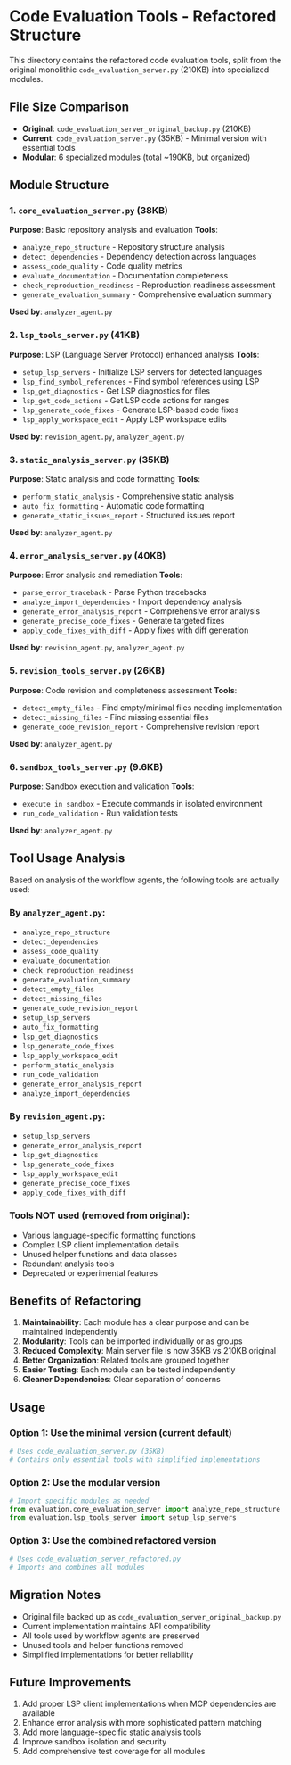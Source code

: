 # Code Evaluation Tools - Refactored Structure

This directory contains the refactored code evaluation tools, split from the original monolithic `code_evaluation_server.py` (210KB) into specialized modules.

## File Size Comparison

- **Original**: `code_evaluation_server_original_backup.py` (210KB)
- **Current**: `code_evaluation_server.py` (35KB) - Minimal version with essential tools
- **Modular**: 6 specialized modules (total ~190KB, but organized)

## Module Structure

### 1. `core_evaluation_server.py` (38KB)
**Purpose**: Basic repository analysis and evaluation
**Tools**:
- `analyze_repo_structure` - Repository structure analysis
- `detect_dependencies` - Dependency detection across languages
- `assess_code_quality` - Code quality metrics
- `evaluate_documentation` - Documentation completeness
- `check_reproduction_readiness` - Reproduction readiness assessment
- `generate_evaluation_summary` - Comprehensive evaluation summary

**Used by**: `analyzer_agent.py`

### 2. `lsp_tools_server.py` (41KB)
**Purpose**: LSP (Language Server Protocol) enhanced analysis
**Tools**:
- `setup_lsp_servers` - Initialize LSP servers for detected languages
- `lsp_find_symbol_references` - Find symbol references using LSP
- `lsp_get_diagnostics` - Get LSP diagnostics for files
- `lsp_get_code_actions` - Get LSP code actions for ranges
- `lsp_generate_code_fixes` - Generate LSP-based code fixes
- `lsp_apply_workspace_edit` - Apply LSP workspace edits

**Used by**: `revision_agent.py`, `analyzer_agent.py`

### 3. `static_analysis_server.py` (35KB)
**Purpose**: Static analysis and code formatting
**Tools**:
- `perform_static_analysis` - Comprehensive static analysis
- `auto_fix_formatting` - Automatic code formatting
- `generate_static_issues_report` - Structured issues report

**Used by**: `analyzer_agent.py`

### 4. `error_analysis_server.py` (40KB)
**Purpose**: Error analysis and remediation
**Tools**:
- `parse_error_traceback` - Parse Python tracebacks
- `analyze_import_dependencies` - Import dependency analysis
- `generate_error_analysis_report` - Comprehensive error analysis
- `generate_precise_code_fixes` - Generate targeted fixes
- `apply_code_fixes_with_diff` - Apply fixes with diff generation

**Used by**: `revision_agent.py`, `analyzer_agent.py`

### 5. `revision_tools_server.py` (26KB)
**Purpose**: Code revision and completeness assessment
**Tools**:
- `detect_empty_files` - Find empty/minimal files needing implementation
- `detect_missing_files` - Find missing essential files
- `generate_code_revision_report` - Comprehensive revision report

**Used by**: `analyzer_agent.py`

### 6. `sandbox_tools_server.py` (9.6KB)
**Purpose**: Sandbox execution and validation
**Tools**:
- `execute_in_sandbox` - Execute commands in isolated environment
- `run_code_validation` - Run validation tests

**Used by**: `analyzer_agent.py`

## Tool Usage Analysis

Based on analysis of the workflow agents, the following tools are actually used:

### By `analyzer_agent.py`:
- `analyze_repo_structure`
- `detect_dependencies` 
- `assess_code_quality`
- `evaluate_documentation`
- `check_reproduction_readiness`
- `generate_evaluation_summary`
- `detect_empty_files`
- `detect_missing_files`
- `generate_code_revision_report`
- `setup_lsp_servers`
- `auto_fix_formatting`
- `lsp_get_diagnostics`
- `lsp_generate_code_fixes`
- `lsp_apply_workspace_edit`
- `perform_static_analysis`
- `run_code_validation`
- `generate_error_analysis_report`
- `analyze_import_dependencies`

### By `revision_agent.py`:
- `setup_lsp_servers`
- `generate_error_analysis_report`
- `lsp_get_diagnostics`
- `lsp_generate_code_fixes`
- `lsp_apply_workspace_edit`
- `generate_precise_code_fixes`
- `apply_code_fixes_with_diff`

### Tools NOT used (removed from original):
- Various language-specific formatting functions
- Complex LSP client implementation details
- Unused helper functions and data classes
- Redundant analysis tools
- Deprecated or experimental features

## Benefits of Refactoring

1. **Maintainability**: Each module has a clear purpose and can be maintained independently
2. **Modularity**: Tools can be imported individually or as groups
3. **Reduced Complexity**: Main server file is now 35KB vs 210KB original
4. **Better Organization**: Related tools are grouped together
5. **Easier Testing**: Each module can be tested independently
6. **Cleaner Dependencies**: Clear separation of concerns

## Usage

### Option 1: Use the minimal version (current default)
```python
# Uses code_evaluation_server.py (35KB)
# Contains only essential tools with simplified implementations
```

### Option 2: Use the modular version
```python
# Import specific modules as needed
from evaluation.core_evaluation_server import analyze_repo_structure
from evaluation.lsp_tools_server import setup_lsp_servers
```

### Option 3: Use the combined refactored version
```python
# Uses code_evaluation_server_refactored.py
# Imports and combines all modules
```

## Migration Notes

- Original file backed up as `code_evaluation_server_original_backup.py`
- Current implementation maintains API compatibility
- All tools used by workflow agents are preserved
- Unused tools and helper functions removed
- Simplified implementations for better reliability

## Future Improvements

1. Add proper LSP client implementations when MCP dependencies are available
2. Enhance error analysis with more sophisticated pattern matching
3. Add more language-specific static analysis tools
4. Improve sandbox isolation and security
5. Add comprehensive test coverage for all modules

